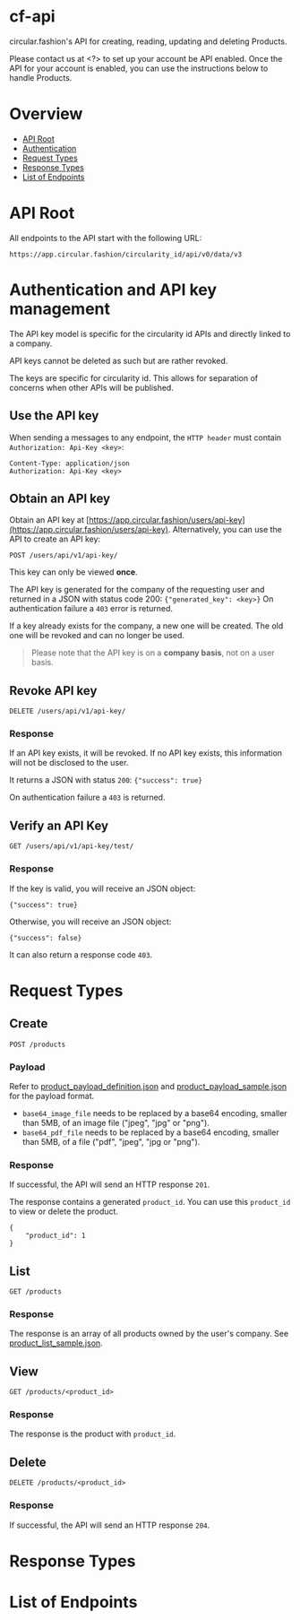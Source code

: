 # cf-api
circular.fashion's API for creating, reading, updating and deleting Products.

Please contact us at <?> to set up your account be API enabled.
Once the API for your account is enabled, you can use the instructions below to handle Products.

# Overview

* [API Root](#api-root)
* [Authentication](#authentication)
* [Request Types](#request-types)
* [Response Types](#response-types)
* [List of Endpoints](#list-of-endpoints)

# API Root
All endpoints to the API start with the following URL:
```
https://app.circular.fashion/circularity_id/api/v0/data/v3
```

# Authentication and API key management
The API key model is specific for the circularity id APIs and directly linked to a company. 

API keys cannot be deleted as such but are rather revoked. 

The keys are specific for circularity id. This allows for separation of concerns when other APIs will be published.

## Use the API key
When sending a messages to any endpoint, the `HTTP header` must contain `Authorization: Api-Key <key>`:
```
Content-Type: application/json
Authorization: Api-Key <key>
```

## Obtain an API key
Obtain an API key at [https://app.circular.fashion/users/api-key](https://app.circular.fashion/users/api-key).
Alternatively, you can use the API to create an API key:
```
POST /users/api/v1/api-key/
```
This key can only be viewed **once**.

The API key is generated for the company of the requesting user and returned in a JSON with status code 200:
`{"generated_key": <key>}` On authentication failure a `403` error is returned.

If a key already exists for the company, a new one will be created. The old one will be revoked and can no longer be used.

> Please note that the API key is on a **company basis**, not on a user basis.

## Revoke API key
```
DELETE /users/api/v1/api-key/
```
### Response
If an API key exists, it will be revoked. If no API key exists, this information will not be disclosed to the user.

It returns a JSON with status `200`: `{"success": true}`

On authentication failure a `403` is returned.

## Verify an API Key
```
GET /users/api/v1/api-key/test/
```
### Response
If the key is valid, you will receive an JSON object:
```
{"success": true}
```
Otherwise, you will receive an JSON object:
```
{"success": false}
```

It can also return a response code `403`.

# Request Types
## Create
```
POST /products
```
### Payload
Refer to [product_payload_definition.json](product_payload_definition.json) and [product_payload_sample.json](product_payload_sample.json) for the payload format.

- `base64_image_file` needs to be replaced by a base64 encoding, smaller than 5MB, of an image file ("jpeg", "jpg" or "png").
- `base64_pdf_file` needs to be replaced by a base64 encoding, smaller than 5MB, of a file ("pdf", "jpeg", "jpg or "png").

### Response
If successful, the API will send an HTTP response `201`.

The response contains a generated `product_id`. You can use this `product_id` to view or delete the product.
```
{
    "product_id": 1
}
```
## List
```
GET /products
```
### Response
The response is an array of all products owned by the user's company. See [product_list_sample.json](product_list_sample.json).
## View
```
GET /products/<product_id>
```
### Response
The response is the product with `product_id`.
## Delete
```
DELETE /products/<product_id>
```
### Response
If successful, the API will send an HTTP response `204`.

# Response Types

# List of Endpoints